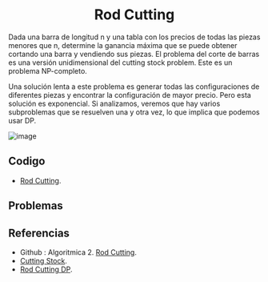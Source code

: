 <h1 align="center"> Rod Cutting </h1>

Dada una barra de longitud n y una tabla con los precios de todas las piezas menores que n, determine la ganancia máxima que se puede obtener cortando una barra y vendiendo sus piezas.
El problema del corte de barras es una versión unidimensional del cutting stock problem. Este es un problema NP-completo.

Una solución lenta a este problema es generar todas las configuraciones de diferentes piezas y encontrar la configuración de mayor precio. Pero esta solución es exponencial. Si analizamos, veremos que hay varios subproblemas que se resuelven una y otra vez, lo que implica que podemos usar DP.

![image](https://user-images.githubusercontent.com/97768733/197421637-a0c18b5e-41f4-48b4-a415-eb0de8270f15.png)

## Codigo

* [Rod Cutting](https://github.com/HugoAlejandro2002/Algoritmos-y-Estructuras-de-Datos/blob/main/Algoritmos/DP/Rod_Cutting/rod_cutting.cpp).

## Problemas


## Referencias 
* Github : Algoritmica 2. [Rod Cutting](https://github.com/PaulLandaeta/algoritmica2/blob/master/contenido/Programacion%20Dinamica/rod_cutting/rod_cutting.cpp).
* [Cutting Stock](https://en.wikipedia.org/wiki/Cutting_stock_problem#Illustration_of_one-dimensional_cutting-stock_problem).
* [Rod Cutting DP](https://www.geeksforgeeks.org/cutting-a-rod-dp-13/).
